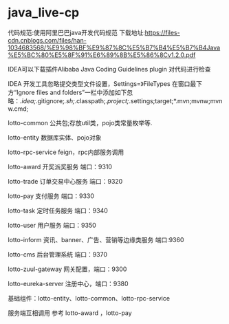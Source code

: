 # java_live-cp

代码规范:使用阿里巴巴java开发代码规范 下载地址:https://files-cdn.cnblogs.com/files/han-1034683568/%E9%98%BF%E9%87%8C%E5%B7%B4%E5%B7%B4Java%E5%BC%80%E5%8F%91%E6%89%8B%E5%86%8Cv1.2.0.pdf

IDEA可以下载插件Alibaba Java Coding Guidelines plugin 对代码进行检查

IDEA 开发工具忽略提交类型文件设置，Settings=》FileTypes 在窗口最下方“Ignore files and folders”一栏中添加如下忽略：*.idea;*.gitignore;*.sh;*.classpath;*.project;*.settings;target;*.mvn;mvnw;mvnw.cmd; 

lotto-common 公共包;存放util类，pojo类常量枚举等.  

lotto-entity 数据库实体、pojo对象

lotto-rpc-service feign，rpc内部服务调用

lotto-award 开奖派奖服务  端口：9310

lotto-trade 订单交易中心服务  端口：9320

lotto-pay 支付服务 端口：9330

lotto-task 定时任务服务 端口：9340

lotto-user 用户服务 端口：9350

lotto-inform 资讯、banner、广告、营销等边缘类服务 端口:9360

lotto-cms  后台管理系统 端口：9370

lotto-zuul-gateway  网关配置，端口：9300

lotto-eureka-server 注册中心，端口：9380

基础组件：lotto-entity、lotto-common、lotto-rpc-service

服务端互相调用  参考  lotto-award ，lotto-pay
